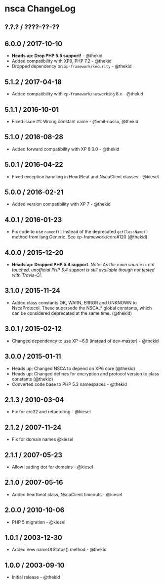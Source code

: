nsca ChangeLog
========================================================================

## ?.?.? / ????-??-??

## 6.0.0 / 2017-10-10

* **Heads up: Drop PHP 5.5 support!** - @thekid
* Added compatibility with XP9, PHP 7.2 - @thekid
* Dropped dependency on `xp-framework/security` - @thekid

## 5.1.2 / 2017-04-18

* Added compatibility with `xp-framework/networking` 8.x - @thekid

## 5.1.1 / 2016-10-01

* Fixed issue #1: Wrong constant name - @emil-nasso, @thekid

## 5.1.0 / 2016-08-28

* Added forward compatibility with XP 8.0.0 - @thekid

## 5.0.1 / 2016-04-22

* Fixed exception handling in HeartBeat and NscaClient classes - @kiesel

## 5.0.0 / 2016-02-21

* Added version compatibility with XP 7 - @thekid

## 4.0.1 / 2016-01-23

* Fix code to use `nameof()` instead of the deprecated `getClassName()`
  method from lang.Generic. See xp-framework/core#120
  (@thekid)

## 4.0.0 / 2015-12-20

* **Heads up: Dropped PHP 5.4 support**. *Note: As the main source is not
  touched, unofficial PHP 5.4 support is still available though not tested
  with Travis-CI*.

## 3.1.0 / 2015-11-24

* Added class constants OK, WARN, ERROR and UNKNOWN to NscaProtocol. These
  supersede the NSCA_* global constants, which can be considered deprecated
  at the same time.
  (@thekid)

## 3.0.1 / 2015-02-12

* Changed dependency to use XP ~6.0 (instead of dev-master) - @thekid

## 3.0.0 / 2015-01-11

* Heads up: Changed NSCA to depend on XP6 core (@thekid)
* Heads up: Changed defines for encryption and protocol version to class
  constants (@thekid)
* Converted code base to PHP 5.3 namespaces - @thekid

## 2.1.3 / 2010-03-04

* Fix for crc32 and refactoring - @kiesel

## 2.1.2 / 2007-11-24

* Fix for domain names @kiesel

## 2.1.1 / 2007-05-23

* Allow leading dot for domains - @kiesel

## 2.1.0 / 2007-05-16

* Added heartbeat class, NscaClient timeouts - @kiesel

## 2.0.0 / 2010-10-06

* PHP 5 migration - @kiesel 

## 1.0.1 / 2003-12-30

* Added new nameOfStatus() method - @thekid

## 1.0.0 / 2003-09-10

* Initial release - @thekid
